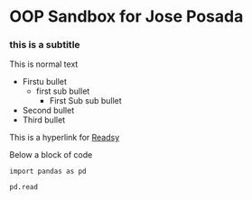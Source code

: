 # OOP Sandbox for Jose Posada

### this is a subtitle
 

This is normal text


- Firstu bullet
    -  first sub bullet
        - First Sub sub bullet
- Second bullet
- Third bullet


This is a hyperlink for [Readsy](http://www.readsy.co/web?url=https%3A%2F%2Fwww.uninorte.edu.co%2Fen%2Fweb%2Fguest%2Finicio)

Below a block of code
```
import pandas as pd

pd.read
```